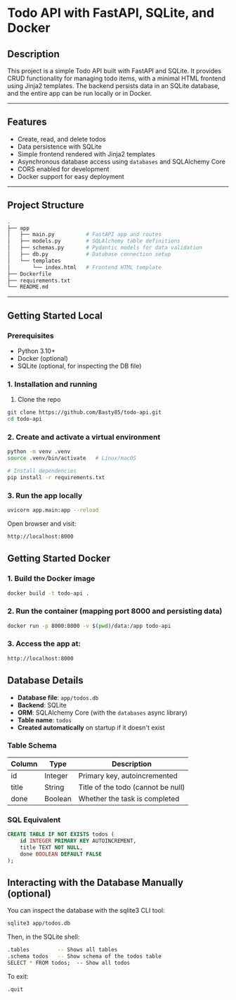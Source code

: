 # Todo API with FastAPI, SQLite, and Docker

## Description

This project is a simple Todo API built with FastAPI and SQLite. It provides CRUD functionality for managing todo items, with a minimal HTML frontend using Jinja2 templates. The backend persists data in an SQLite database, and the entire app can be run locally or in Docker.

---

## Features

- Create, read, and delete todos
- Data persistence with SQLite
- Simple frontend rendered with Jinja2 templates
- Asynchronous database access using `databases` and SQLAlchemy Core
- CORS enabled for development
- Docker support for easy deployment

---

## Project Structure

```bash
.
├── app
│   ├── main.py          # FastAPI app and routes
│   ├── models.py        # SQLAlchemy table definitions
│   ├── schemas.py       # Pydantic models for data validation
│   ├── db.py            # Database connection setup
│   └── templates
│       └── index.html   # Frontend HTML template
├── Dockerfile
├── requirements.txt
└── README.md
```

---

## Getting Started Local

### Prerequisites

- Python 3.10+
- Docker (optional)
- SQLite (optional, for inspecting the DB file)

### 1. Installation and running

1. Clone the repo

```bash
git clone https://github.com/Basty85/todo-api.git
cd todo-api
```

### 2. Create and activate a virtual environment

```bash
python -m venv .venv
source .venv/bin/activate   # Linux/macOS

# Install dependencies
pip install -r requirements.txt
```

### 3. Run the app locally

```bash
uvicorn app.main:app --reload
```

Open browser and visit:

```bash
http://localhost:8000
```

## Getting Started Docker

### 1. Build the Docker image

```bash
docker build -t todo-api .
```

### 2. Run the container (mapping port 8000 and persisting data)

```bash
docker run -p 8000:8000 -v $(pwd)/data:/app todo-api
```

### 3. Access the app at:

```bash
http://localhost:8000
```

## Database Details

- **Database file**: `app/todos.db`
- **Backend**: SQLite
- **ORM**: SQLAlchemy Core (with the `databases` async library)
- **Table name**: `todos`
- **Created automatically** on startup if it doesn't exist

### Table Schema

| Column | Type    | Description                        |
|--------|---------|------------------------------------|
| id     | Integer | Primary key, autoincremented       |
| title  | String  | Title of the todo (cannot be null) |
| done   | Boolean | Whether the task is completed      |

### SQL Equivalent

```sql
CREATE TABLE IF NOT EXISTS todos (
    id INTEGER PRIMARY KEY AUTOINCREMENT,
    title TEXT NOT NULL,
    done BOOLEAN DEFAULT FALSE
);
```

## Interacting with the Database Manually (optional)

You can inspect the database with the sqlite3 CLI tool:

```bash
sqlite3 app/todos.db
```

Then, in the SQLite shell:
```bash
.tables         -- Shows all tables
.schema todos   -- Show schema of the todos table
SELECT * FROM todos;  -- Show all todos
```

To exit:
```bash
.quit
```
